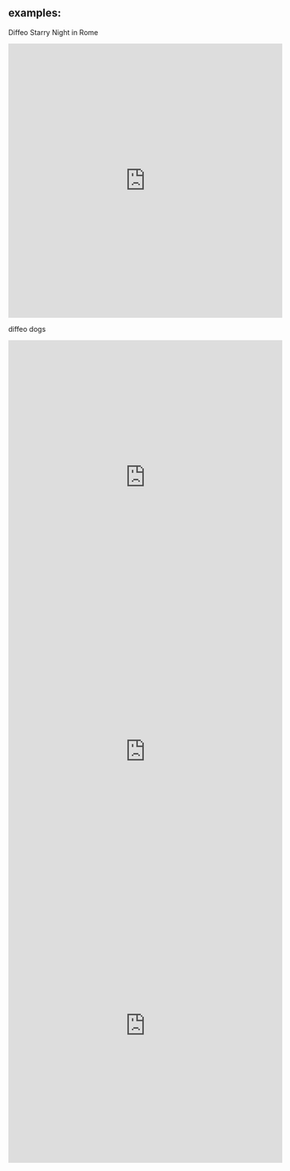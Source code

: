 ## examples:

Diffeo Starry Night in Rome

<iframe id="igraph" scrolling="no" style="border:none;" seamless="seamless" src="https://leonardopetrini.github.io/diffeo-sota/romeT-cut30" height="550" width="550"></iframe>
 
diffeo dogs
<iframe id="igraph" scrolling="no" style="border:none;" seamless="seamless" src="https://leonardopetrini.github.io/diffeo-sota/T-cut3" height="550" width="550"></iframe>
<iframe id="igraph" scrolling="no" style="border:none;" seamless="seamless" src="https://leonardopetrini.github.io/diffeo-sota/T-cut10" height="550" width="550"></iframe>
<iframe id="igraph" scrolling="no" style="border:none;" seamless="seamless" src="https://leonardopetrini.github.io/diffeo-sota/T-cut30" height="550" width="550"></iframe>

